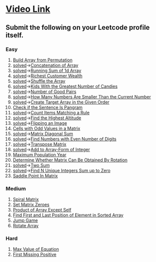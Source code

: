 # [Video Link](https://youtu.be/n60Dn0UsbEk)

## Submit the following on your Leetcode profile itself.
### Easy
1. [Build Array from Permutation](https://leetcode.com/problems/build-array-from-permutation/)
2. [solved]()->[Concatenation of Array](https://leetcode.com/problems/concatenation-of-array/)
3. [solved]()->[Running Sum of 1d Array](https://leetcode.com/problems/running-sum-of-1d-array/)
4. [solved]()->[Richest Customer Wealth](https://leetcode.com/problems/richest-customer-wealth/)
5. [solved]()->[Shuffle the Array](https://leetcode.com/problems/shuffle-the-array/)
6. [solved]()->[Kids With the Greatest Number of Candies](https://leetcode.com/problems/kids-with-the-greatest-number-of-candies/)
7. [solved]()->[Number of Good Pairs](https://leetcode.com/problems/number-of-good-pairs/)
8. [solved]()->[How Many Numbers Are Smaller Than the Current Number](https://leetcode.com/problems/how-many-numbers-are-smaller-than-the-current-number/)
9. [solved]()->[Create Target Array in the Given Order](https://leetcode.com/problems/create-target-array-in-the-given-order/)
10. [Check if the Sentence Is Pangram](https://leetcode.com/problems/check-if-the-sentence-is-pangram/)
11. [solved]()->[Count Items Matching a Rule](https://leetcode.com/problems/count-items-matching-a-rule/)
12. [solved]()->[Find the Highest Altitude](https://leetcode.com/problems/find-the-highest-altitude/)
13. [solved]()->[Flipping an Image](https://leetcode.com/problems/flipping-an-image/)
14. [Cells with Odd Values in a Matrix](https://leetcode.com/problems/cells-with-odd-values-in-a-matrix/)
15. [solved]()->[Matrix Diagonal Sum](https://leetcode.com/problems/matrix-diagonal-sum/)
16. [solved]()->[Find Numbers with Even Number of Digits](https://leetcode.com/problems/find-numbers-with-even-number-of-digits/)
17. [solved]()->[Transpose Matrix](https://leetcode.com/problems/transpose-matrix/)
18. [solved]()->[Add to Array-Form of Integer](https://leetcode.com/problems/add-to-array-form-of-integer/)
19. [Maximum Population Year](https://leetcode.com/problems/maximum-population-year/)
20. [Determine Whether Matrix Can Be Obtained By Rotation](https://leetcode.com/problems/determine-whether-matrix-can-be-obtained-by-rotation/)
21. [solved]()->[Two Sum](https://leetcode.com/problems/two-sum/)
22. [solved]()->[Find N Unique Integers Sum up to Zero](https://leetcode.com/problems/find-n-unique-integers-sum-up-to-zero/)
23. [Saddle Point In Matrix](https://leetcode.com/problems/lucky-numbers-in-a-matrix/)

### Medium
1. [Spiral Matrix](https://leetcode.com/problems/spiral-matrix/)
2. [Set Matrix Zeroes](https://leetcode.com/problems/set-matrix-zeroes/)
3. [Product of Array Except Self](https://leetcode.com/problems/product-of-array-except-self/)
4. [Find First and Last Position of Element in Sorted Array](https://leetcode.com/problems/find-first-and-last-position-of-element-in-sorted-array/)
5. [Jump Game](https://leetcode.com/problems/jump-game/)
6. [Rotate Array](https://leetcode.com/problems/rotate-array/)

### Hard
1. [Max Value of Equation](https://leetcode.com/problems/max-value-of-equation/)
2. [ First Missing Positive](https://leetcode.com/problems/first-missing-positive/)
